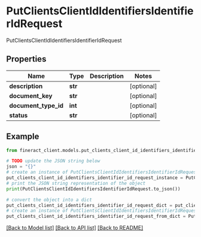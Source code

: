 # PutClientsClientIdIdentifiersIdentifierIdRequest

PutClientsClientIdIdentifiersIdentifierIdRequest

## Properties

Name | Type | Description | Notes
------------ | ------------- | ------------- | -------------
**description** | **str** |  | [optional] 
**document_key** | **str** |  | [optional] 
**document_type_id** | **int** |  | [optional] 
**status** | **str** |  | [optional] 

## Example

```python
from fineract_client.models.put_clients_client_id_identifiers_identifier_id_request import PutClientsClientIdIdentifiersIdentifierIdRequest

# TODO update the JSON string below
json = "{}"
# create an instance of PutClientsClientIdIdentifiersIdentifierIdRequest from a JSON string
put_clients_client_id_identifiers_identifier_id_request_instance = PutClientsClientIdIdentifiersIdentifierIdRequest.from_json(json)
# print the JSON string representation of the object
print(PutClientsClientIdIdentifiersIdentifierIdRequest.to_json())

# convert the object into a dict
put_clients_client_id_identifiers_identifier_id_request_dict = put_clients_client_id_identifiers_identifier_id_request_instance.to_dict()
# create an instance of PutClientsClientIdIdentifiersIdentifierIdRequest from a dict
put_clients_client_id_identifiers_identifier_id_request_from_dict = PutClientsClientIdIdentifiersIdentifierIdRequest.from_dict(put_clients_client_id_identifiers_identifier_id_request_dict)
```
[[Back to Model list]](../README.md#documentation-for-models) [[Back to API list]](../README.md#documentation-for-api-endpoints) [[Back to README]](../README.md)


